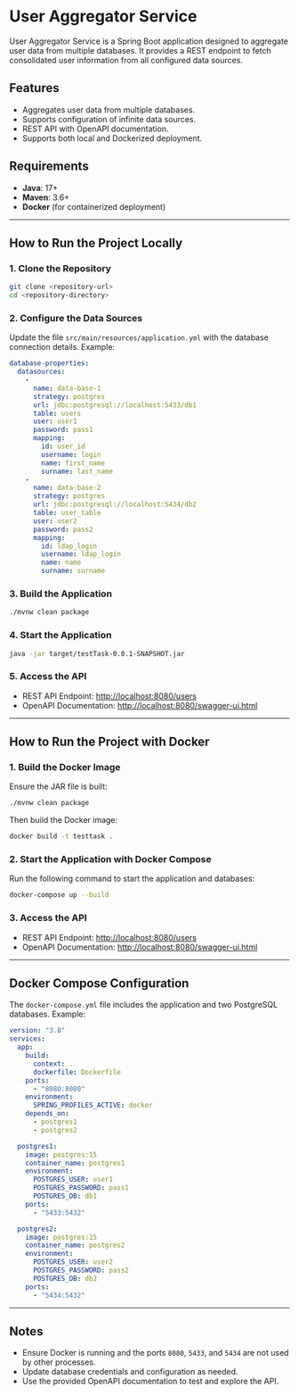 # User Aggregator Service

User Aggregator Service is a Spring Boot application designed to aggregate user data from multiple databases. It provides a REST endpoint to fetch consolidated user information from all configured data sources.

## Features
- Aggregates user data from multiple databases.
- Supports configuration of infinite data sources.
- REST API with OpenAPI documentation.
- Supports both local and Dockerized deployment.

## Requirements
- **Java**: 17+
- **Maven**: 3.6+
- **Docker** (for containerized deployment)

---

## How to Run the Project Locally

### 1. Clone the Repository
```bash
git clone <repository-url>
cd <repository-directory>
```

### 2. Configure the Data Sources
Update the file `src/main/resources/application.yml` with the database connection details. Example:

```yaml
database-properties:
  datasources:
    -
      name: data-base-1
      strategy: postgres
      url: jdbc:postgresql://localhost:5433/db1
      table: users
      user: user1
      password: pass1
      mapping:
        id: user_id
        username: login
        name: first_name
        surname: last_name
    -
      name: data-base-2
      strategy: postgres
      url: jdbc:postgresql://localhost:5434/db2
      table: user_table
      user: user2
      password: pass2
      mapping:
        id: ldap_login
        username: ldap_login
        name: name
        surname: surname

```

### 3. Build the Application
```bash
./mvnw clean package
```

### 4. Start the Application
```bash
java -jar target/testTask-0.0.1-SNAPSHOT.jar
```

### 5. Access the API
- REST API Endpoint: [http://localhost:8080/users](http://localhost:8080/users)
- OpenAPI Documentation: [http://localhost:8080/swagger-ui.html](http://localhost:8080/swagger-ui.html)

---

## How to Run the Project with Docker

### 1. Build the Docker Image
Ensure the JAR file is built:
```bash
./mvnw clean package
```

Then build the Docker image:
```bash
docker build -t testtask .
```

### 2. Start the Application with Docker Compose
Run the following command to start the application and databases:
```bash
docker-compose up --build
```

### 3. Access the API
- REST API Endpoint: [http://localhost:8080/users](http://localhost:8080/users)
- OpenAPI Documentation: [http://localhost:8080/swagger-ui.html](http://localhost:8080/swagger-ui.html)

---

## Docker Compose Configuration
The `docker-compose.yml` file includes the application and two PostgreSQL databases. Example:

```yaml
version: "3.8"
services:
  app:
    build:
      context: .
      dockerfile: Dockerfile
    ports:
      - "8080:8080"
    environment:
      SPRING_PROFILES_ACTIVE: docker
    depends_on:
      - postgres1
      - postgres2

  postgres1:
    image: postgres:15
    container_name: postgres1
    environment:
      POSTGRES_USER: user1
      POSTGRES_PASSWORD: pass1
      POSTGRES_DB: db1
    ports:
      - "5433:5432"

  postgres2:
    image: postgres:15
    container_name: postgres2
    environment:
      POSTGRES_USER: user2
      POSTGRES_PASSWORD: pass2
      POSTGRES_DB: db2
    ports:
      - "5434:5432"
```

---

## Notes
- Ensure Docker is running and the ports `8080`, `5433`, and `5434` are not used by other processes.
- Update database credentials and configuration as needed.
- Use the provided OpenAPI documentation to test and explore the API.



